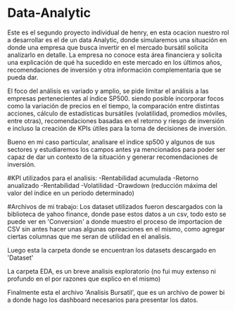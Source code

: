 # Data-Analytic

Este es el segundo proyecto individual de henry, en esta ocacion nuestro rol a desarrollar es el de un data Analytic, donde simularemos una situación en donde una
empresa que busca invertir en el mercado bursátil solicita analizarlo en detalle. La empresa no conoce esta área financiera y solicita una 
explicación de qué ha sucedido en este mercado en los últimos años, recomendaciones de inversión y otra información complementaria que se pueda dar.

El foco del análisis es variado y amplio, se pide limitar el análisis a las empresas pertenecientes al índice SP500. siendo posible incorporar focos como la variación 
de precios en el tiempo, la comparación entre distintas acciones, cálculo de estadísticas bursátiles (volatilidad, promedios móviles, entre otras),
recomendaciones basadas en el retorno y riesgo de inversión e incluso la creación de KPIs útiles para la toma de decisiones de inversión.

Bueno en mi caso particular, analisare el indice sp500 y algunos de sus sectores y estudiaremos los campos antes ya mencionados para poder 
ser capaz de dar un contexto de la situación y generar recomendaciones de inversión.

#KPI utilizados para el analisis:
-Rentabilidad acumulada
-Retorno anualizado
-Rentabilidad
-Volatilidad
-Drawdown (reducción máxima del valor del índice en un período determinado)

#Archivos de mi trabajo:
Los dataset utilizados fueron descargados con la biblioteca de yahoo finance, donde pase estos datos a un csv, todo esto se puede ver en 'Conversion'
a donde muestro el proceso de importacion de CSV sin antes hacer unas algunas opreaciones en el mismo, como agregar ciertas columnas que me seran de utilidad
en el analisis.

Luego esta la carpeta donde se encuentran los datasets descargado en 'Dataset'

La carpeta EDA, es un breve analisis exploratorio (no fui muy extenso ni profundo en el por razones que explico en el mismo)

Finalmente esta el archivo 'Analisis Bursatil', que es un archivo de power bi a donde hago los dashboard necesarios para presentar los datos.



